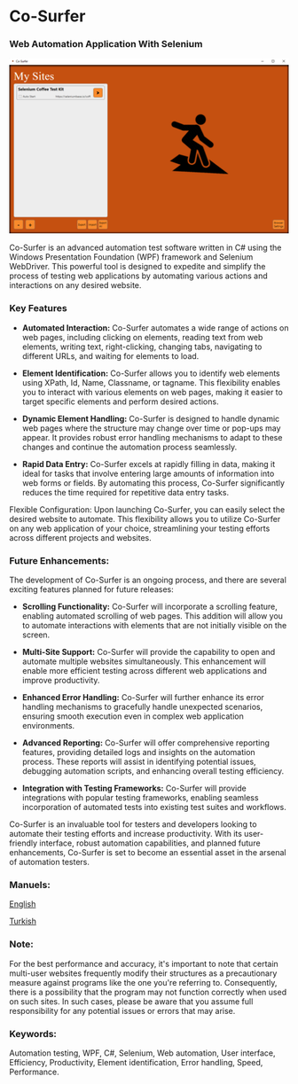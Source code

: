 # Co-Surfer
### Web Automation Application With Selenium

![](https://github.com/dogukanzder/Co-Surfer/blob/master/Co-SurferStartScreen.png)

Co-Surfer is an advanced automation test software written in C# using the Windows Presentation Foundation (WPF) framework and Selenium WebDriver. This powerful tool is designed to expedite and simplify the process of testing web applications by automating various actions and interactions on any desired website.



### Key Features
- **Automated Interaction:** Co-Surfer automates a wide range of actions on web pages, including clicking on elements, reading text from web elements, writing text, right-clicking, changing tabs, navigating to different URLs, and waiting for elements to load.

- **Element Identification:** Co-Surfer allows you to identify web elements using XPath, Id, Name, Classname, or tagname. This flexibility enables you to interact with various elements on web pages, making it easier to target specific elements and perform desired actions.

- **Dynamic Element Handling:** Co-Surfer is designed to handle dynamic web pages where the structure may change over time or pop-ups may appear. It provides robust error handling mechanisms to adapt to these changes and continue the automation process seamlessly.

- **Rapid Data Entry:** Co-Surfer excels at rapidly filling in data, making it ideal for tasks that involve entering large amounts of information into web forms or fields. By automating this process, Co-Surfer significantly reduces the time required for repetitive data entry tasks.

Flexible Configuration: Upon launching Co-Surfer, you can easily select the desired website to automate. This flexibility allows you to utilize Co-Surfer on any web application of your choice, streamlining your testing efforts across different projects and websites.

### Future Enhancements:
The development of Co-Surfer is an ongoing process, and there are several exciting features planned for future releases:

- **Scrolling Functionality:** Co-Surfer will incorporate a scrolling feature, enabling automated scrolling of web pages. This addition will allow you to automate interactions with elements that are not initially visible on the screen.

- **Multi-Site Support:** Co-Surfer will provide the capability to open and automate multiple websites simultaneously. This enhancement will enable more efficient testing across different web applications and improve productivity.

- **Enhanced Error Handling:** Co-Surfer will further enhance its error handling mechanisms to gracefully handle unexpected scenarios, ensuring smooth execution even in complex web application environments.

- **Advanced Reporting:** Co-Surfer will offer comprehensive reporting features, providing detailed logs and insights on the automation process. These reports will assist in identifying potential issues, debugging automation scripts, and enhancing overall testing efficiency.

- **Integration with Testing Frameworks:** Co-Surfer will provide integrations with popular testing frameworks, enabling seamless incorporation of automated tests into existing test suites and workflows.

Co-Surfer is an invaluable tool for testers and developers looking to automate their testing efforts and increase productivity. With its user-friendly interface, robust automation capabilities, and planned future enhancements, Co-Surfer is set to become an essential asset in the arsenal of automation testers.

### Manuels:
[English](https://github.com/dogukanzder/Co-Surfer/blob/master/Co-Surfer%20EN.pdf)

[Turkish](https://github.com/dogukanzder/Co-Surfer/blob/master/Co-Surfer%20TR.pdf)

### Note:
For the best performance and accuracy, it's important to note that certain multi-user websites frequently modify their structures as a precautionary measure against programs like the one you're referring to. Consequently, there is a possibility that the program may not function correctly when used on such sites. In such cases, please be aware that you assume full responsibility for any potential issues or errors that may arise.

### Keywords:
Automation testing, WPF, C#, Selenium, Web automation, User interface, Efficiency, Productivity, Element identification, Error handling, Speed, Performance.
